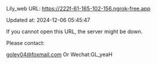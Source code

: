 Lily_web URL: https://222f-61-165-102-156.ngrok-free.app

Updated at: 2024-12-06 05:45:47

If you cannot open this URL, the server might be down.

Please contact: 

goley04@foxmail.com Or Wechat:GL_yeaH
